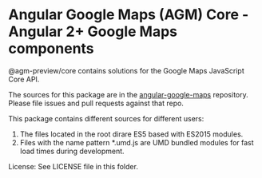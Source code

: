 Angular Google Maps (AGM) Core - Angular 2+ Google Maps components
=========

@agm-preview/core contains solutions for the Google Maps JavaScript Core API.

The sources for this package are in the [angular-google-maps](https://github.com/agm-preview/angular-google-maps) repository. Please file issues and pull requests against that repo.

This package contains different sources for different users:

1. The files located in the root dirare ES5 based with ES2015 modules.
1. Files with the name pattern *.umd.js are UMD bundled modules for fast load times during development.

License: See LICENSE file in this folder.
